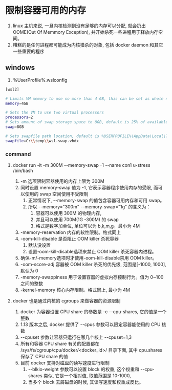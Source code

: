 <!--
 * @Author: zhaix
 * @Date: 2022-03-28 11:14:21
 * @LastEditTime: 2022-04-10 11:03:16
 * @LastEditors: Do not edit
 * @FilePath: \goodstudy\网络技术-平台-框架\docker\setup\限制容器可用的内存.md
 * @Description: 
-->
# 限制容器可用的内存
1. linux 主机来说, 一旦内核检测到没有足够的内存可以分配, 就会扔出 OOME(Out Of Memmory Exception), 并开始杀死一些进程用于释放内存空间。
2. 糟糕的是任何进程都可能成为内核猎杀的对象, 包括 docker daemon 和其它一些重要的程序
## windows
1. %UserProfile%\.wslconfig
```bash
[wsl2]

# Limits VM memory to use no more than 4 GB, this can be set as whole numbers using GB or MB
memory=4GB 

# Sets the VM to use two virtual processors
processors=2
# Sets amount of swap storage space to 8GB, default is 25% of available RAM
swap=8GB

# Sets swapfile path location, default is %USERPROFILE%\AppData\Local\Temp\swap.vhdx
swapfile=C:\\temp\\wsl-swap.vhdx
```
### command 
1. docker run -it -m 300M --memory-swap -1 --name con1 u-stress /bin/bash
   1. -m 选项限制容器使用的内存上限为 300M
   2. 同时设置 memory-swap 值为 -1, 它表示容器程序使用内存的受限, 而可以使用的 swap 空间使用不受限制
      1. 正常情况下,  --memory-swap 的值包含容器可用内存和可用 swap。
      2. 所以 --memory="300m" --memory-swap="1g" 的含义为：
         1. 容器可以使用 300M 的物理内存, 
         2. 并且可以使用 700M(1G -300M) 的 swap
         3. 格式是数字加单位, 单位可以为 b,k,m,g。最小为 4M
    3. -memory-reservation	内存的软性限制。格式同上
    4. -oom-kill-disable	是否阻止 OOM killer 杀死容器
       1. 默认没设置
       2. 设置-oom-kill-disable选项来禁止 OOM killer 杀死容器内进程。
    5. 确保-m/-memory选项时才使用-oom-kill-disable禁用 OOM killer。
    6. -oom-score-adj	容器被 OOM killer 杀死的优先级, 范围是[-1000, 1000], 默认为 0
    7. -memory-swappiness	用于设置容器的虚拟内存控制行为。值为 0~100 之间的整数
    8. -kernel-memory	核心内存限制。格式同上, 最小为 4M

2. docker 也是通过内核的 cgroups 来做容器的资源限制
   1. docker 为容器设置 CPU share 的参数是 -c --cpu-shares, 它的值是一个整数
   2. 1.13 版本之后, docker 提供了 --cpus 参数可以限定容器能使用的 CPU 核数
   3. --cpuset 参数让容器只运行在哪几个核上 --cpuset=1,3
   4. 所有和容器 CPU share 有关的配置都在 /sys/fs/cgroup/cpu/docker/<docker_id>/ 目录下面, 其中 cpu.shares 保存了 CPU share 的值
   5. 目前 docker 支持对磁盘的读写速度进行限制
      1. --blkio-weight 参数可以设置 block 的权重, 这个权重和 --cpu-shares 类似, 它是一个相对值, 取值范围是 10-1000, 
      2. 当多个 block 去屑磁盘的时候, 其读写速度和权重成反比。